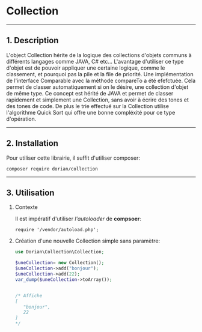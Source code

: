 # Collection

----------------------------------

## 1. Description

L'object Collection hérite de la logique des collections d'objets communs à différents langages comme JAVA, C# etc...
L'avantage d'utiliser ce type d'objet est de pouvoir appliquer une certaine logique, comme le classement, et pourquoi pas la pile et la file de priorité.
Une implémentation de l'interface Comparable avec la méthode compareTo a été efefctuée. Cela permet de classer automatiquement si on le désire, une collection d'objet de même type. 
Ce concept est hérité de JAVA et permet de classer rapidement et simplement une Collection, sans avoir à écrire des tones et des tones de code. 
De plus le trie effectué sur la Collection utilise l'algorithme Quick Sort qui offre une bonne compléxité pour ce type d'opération.

---------------------------------

## 2. Installation

Pour utiliser cette librairie, il suffit d'utiliser composer:

`
composer require dorian/collection
`

---------------------------------

## 3. Utilisation
1. Contexte

    Il est impératif d'utiliser *l'autoloader* de **compsoer**:
    
    `require '/vendor/autoload.php';`

2. Création d'une nouvelle Collection simple sans paramètre:

    ```php
    use Dorian\Collection\Collection;
 
    $uneCollection= new Collection();
    $uneCollection->add("bonjour");   
    $uneCollection->add(22);   
    var_dump($uneCollection->toArray());
 
 
    /* Affiche 
    [
       "bonjour",
       22
    ]
    */
    ```
    